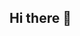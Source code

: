## Hi there 👋

<!--
**tanvir-005/tanvir-005** is a ✨ _special_ ✨ repository because its `README.md` (this file) appears on your GitHub profile.

Here are some ideas to get you started:

<div align="center">
  <img src="https://media.giphy.com/media/v1.Y2lkPTc5MGI3NjExNzM3MjM2OWJiYjM4ZDM4ZWM5ZmM5ZGNiYzM4ZjM5OWM5ZmNhZjFkNyZlcD12MV9pbnRlcm5hbF9naWZzX2dpZklkJmN0PWc/3oKIPc9VZj4ylzjcys/giphy.gif" width="400"/>
</div>

<div align="center">
  <a href="https://www.facebook.com/your.profile" target="_blank">
    <img src="https://img.shields.io/badge/Facebook-1877F2?style=for-the-badge&logo=facebook&logoColor=white" alt="Facebook"/>
  </a>
  <a href="https://www.instagram.com/your.profile" target="_blank">
    <img src="https://img.shields.io/badge/Instagram-E4405F?style=for-the-badge&logo=instagram&logoColor=white" alt="Instagram"/>
  </a>
  <a href="https://codeforces.com/profile/your.handle" target="_blank">
    <img src="https://img.shields.io/badge/Codeforces-445f9d?style=for-the-badge&logo=Codeforces&logoColor=white" alt="Codeforces"/>
  </a>
  <a href="mailto:your.email@example.com">
    <img src="https://img.shields.io/badge/Gmail-D14836?style=for-the-badge&logo=gmail&logoColor=white" alt="Email"/>
  </a>
</div>
-->    
